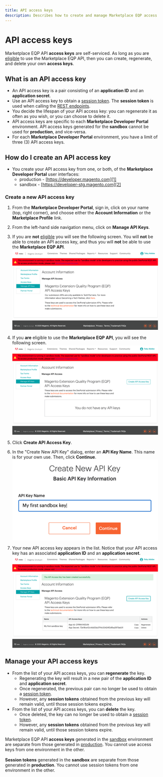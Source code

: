 ```yaml
---
title: API access keys
description: Describes how to create and manage Marketplace EQP access keys.
---
```


# API access keys

<InlineAlert variant="info" slots="text"/>

Marketplace EQP API **access keys** are self-serviced.  As long as you are [eligible](index.md#eligible) to use the Marketplace EQP API, then you can create, regenerate, and delete your own **access keys**.

## What is an API access key

-  An API access key is a pair consisting of an **application ID** and an **application secret**.
-  Use an API access key to obtain a [session token](auth.md#session-token).  The **session token** is used when calling the [REST endpoints](rest-api.md).
-  You decide the lifespan of your API access key: you can regenerate it as often as you wish, or you can choose to delete it.
-  API access keys are specific to each **Marketplace Developer Portal** environment.  API access keys generated for the **sandbox** cannot be used for **production**, and vice-versa.
-  For each **Marketplace Developer Portal** environment, you have a limit of three (3) API access keys.

## How do I create an API access key

-  You create your API access key from one, or both, of the **Marketplace Developer Portal** user interfaces:
   -  production - [https://developer.magento.com][1]
   -  sandbox - [https://developer-stg.magento.com][2]

### Create a new API access key

1. From the **Marketplace Developer Portal**, sign in, click on your name (top, right corner), and choose either the **Account Information** or the **Marketplace Profile** link.

1. From the left-hand side navigation menu, click on **Manage API Keys**.

1. If you are **not** [eligible](index.md#eligible) you will see the following screen.  You will **not** be able to create an API access key, and thus you will **not** be able to use the **Marketplace EQP API**.
   ![Not Eligible to Use the Marketplace EQP API](../_images/sandbox-not-eligible.png)

1. If you **are** eligible to use the **Marketplace EQP API**, you will see the following screen.
   ![Empty List of API Access Keys](../_images/sandbox-access-key-empty.png)

1. Click **Create API Access Key**.

1. In the "Create New API Key" dialog, enter an **API Key Name**.  This name is for your own use. Then, click **Continue**.
   ![Create API Access Key Dialog](../_images/sandbox-access-key-create.png)

1. Your new API access key appears in the list.  Notice that your API access key has an associated **application ID** and an **application secret**.
   ![New API Access Key Added](../_images/sandbox-access-key-list.png)

## Manage your API access keys

-  From the list of your API access keys, you can **regenerate** the key.
   -  Regenerating the key will result in a new pair of the **application ID** and **application secret**.
   -  Once regenerated, the previous pair can no longer be used to obtain a [session token](auth.md#session-token).
   -  However, any **session tokens** obtained from the previous key will remain valid, until those session tokens expire.
-  From the list of your API access keys, you can **delete** the key.
   -  Once deleted, the key can no longer be used to obtain a [session token](auth.md#session-token).
   -  However, any **session tokens** obtained from the previous key will remain valid, until those session tokens expire.

<InlineAlert variant="info" slots="text"/>

Marketplace EQP API **access keys** generated in the [sandbox][2] environment are separate from those generated in [production][1].
You cannot use access keys from one environment in the other.
<br/><br/>
**Session tokens** generated in the **sandbox** are separate from those generated in **production**.
You cannot use session tokens from one environment in the other.

[1]: https://developer.magento.com
[2]: https://developer-stg.magento.com
